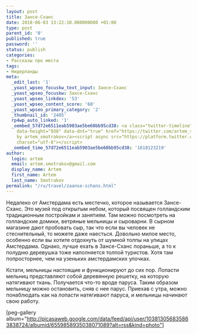 ```yaml
---
layout: post
title: Зансе-Сханс
date: 2018-06-03 13:22:10.000000000 +01:00
type: post
parent_id: '0'
published: true
password: ''
status: publish
categories:
- Рассказы про места
tags:
- Нидерланды
meta:
  _edit_last: '1'
  _yoast_wpseo_focuskw_text_input: Зансе-Сханс
  _yoast_wpseo_focuskw: Зансе-Сханс
  _yoast_wpseo_linkdex: '53'
  _yoast_wpseo_content_score: '60'
  _yoast_wpseo_primary_category: '2'
  _thumbnail_id: '2405'
  rp4wp_auto_linked: '1'
  _oembed_57d72e6511eab5903ae5be60bb95cd38: <a class="twitter-timeline" data-width="625"
    data-height="938" data-dnt="true" href="https://twitter.com/artem_smotrakov?ref_src=twsrc%5Etfw">Tweets
    by artem_smotrakov</a><script async src="https://platform.twitter.com/widgets.js"
    charset="utf-8"></script>
  _oembed_time_57d72e6511eab5903ae5be60bb95cd38: '1618123219'
author:
  login: artem
  email: artem.smotrakov@gmail.com
  display_name: Artem
  first_name: Artem
  last_name: Smotrakov
permalink: "/ru/travel/zaanse-schans.html"
---
```

Недалеко от Амстердама есть местечко, которое называется&nbsp;Зансе-Сханс. Это музей под открытым небом, который посвящен голландским традиционным постройкам и занятиям. Там можно посмотреть на голландские домики, ветряные мельницы и сыроварни. В сырном магазине дают пробовать сыр, так что если вы человек не стеснительный, то можете даже наесться. Довольно милое место, особенно если вы хотите отдохнуть от шумной толпы на улицах Амстердама. Однако, лучше ехать в Зансе-Сханс пораньше, а то к полудню деревушка тоже наполняется толпой туристов. Хотя там попросторнее, чем на узеньких амстердамских улочках.

Кстати, мельницы настоящие и функционируют до сих пор. Лопасти мельниц представляют собой деревянную решетку, на которую натягивают ткань. Получается что-то вроде паруса. Таким образом мельницу можно остановить, сняв с нее парус. Приехав с утра, можно понаблюдать как на лопасти натягивают паруса, и мельницы начинают свою работу.

[peg-gallery album="http://picasaweb.google.com/data/feed/api/user/103813056835863838724/albumid/6559858935038071089?alt=rss&kind=photo"]

